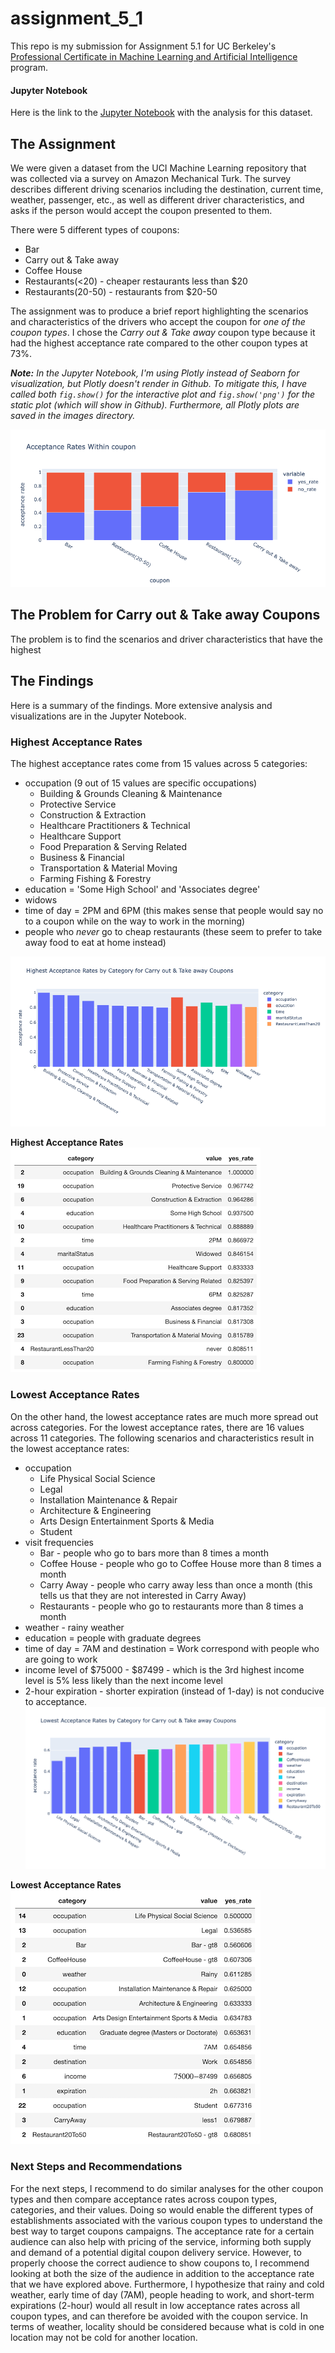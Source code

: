 # assignment_5_1

This repo is my submission for Assignment 5.1 for UC Berkeley's [Professional Certificate in Machine Learning and Artificial Intelligence](https://em-executive.berkeley.edu/professional-certificate-machine-learning-artificial-intelligence) program.

#### Jupyter Notebook
Here is the link to the [Jupyter Notebook](./prompt.ipynb) with the analysis for this dataset.

## The Assignment

We were given a dataset from the UCI Machine Learning repository that was collected via a survey on Amazon Mechanical Turk. The survey describes different driving scenarios including the destination, current time, weather, passenger, etc., as well as different driver characteristics, and asks if the person would accept the coupon presented to them.

There were 5 different types of coupons:
- Bar
- Carry out & Take away
- Coffee House
- Restaurants(<20) - cheaper restaurants less than $20
- Restaurants(20-50) - restaurants from $20-50

The assignment was to produce a brief report highlighting the scenarios and characteristics of the drivers who accept the coupon for _one of the coupon types_. I chose the _Carry out & Take away_ coupon type because it had the highest acceptance rate compared to the other coupon types at 73%.

_**Note:** In the Jupyter Notebook, I'm using Plotly instead of Seaborn for visualization, but Plotly doesn't render in Github. To mitigate this, I have called both `fig.show()` for the interactive plot and `fig.show('png')` for the static plot (which will show in Github). Furthermore, all Plotly plots are saved in the images directory._

![coupon types](./images/coupon_types.png)

## The Problem for Carry out & Take away Coupons

The problem is to find the scenarios and driver characteristics that have the highest 
## The Findings

Here is a summary of the findings. More extensive analysis and visualizations are in the Jupyter Notebook.

### Highest Acceptance Rates
The highest acceptance rates come from 15 values across 5 categories:
- occupation (9 out of 15 values are specific occupations)
  - Building & Grounds Cleaning & Maintenance
  - Protective Service
  - Construction & Extraction
  - Healthcare Practitioners & Technical
  - Healthcare Support
  - Food Preparation & Serving Related
  - Business & Financial
  - Transportation & Material Moving
  - Farming Fishing & Forestry
- education = 'Some High School' and 'Associates degree'
- widows
- time of day = 2PM and 6PM (this makes sense that people would say no to a coupon while on the way to work in the morning)
- people who _never_ go to cheap restaurants (these seem to prefer to take away food to eat at home instead)

![highest acceptance rates_plot](./images/highest_acceptance_rates_plot.png)

**Highest Acceptance Rates**
![highest acceptance rates](./images/highest_acceptance_rates.png)

### Lowest Acceptance Rates

On the other hand, the lowest acceptance rates are much more spread out across categories. For the lowest acceptance rates, there are 16 values across 11 categories.
The following scenarios and characteristics result in the lowest acceptance rates:
- occupation
  - Life Physical Social Science
  - Legal
  - Installation Maintenance & Repair
  - Architecture & Engineering
  - Arts Design Entertainment Sports & Media
  - Student
- visit frequencies
  - Bar - people who go to bars more than 8 times a month
  - Coffee House - people who go to Coffee House more than 8 times a month
  - Carry Away - people who carry away less than once a month (this tells us that they are not interested in Carry Away)
  - Restaurants - people who go to restaurants more than 8 times a month
- weather - rainy weather
- education = people with graduate degrees
- time of day = 7AM and destination = Work correspond with people who are going to work
- income level of $75000 - $87499 - which is the 3rd highest income level is 5% less likely than the next income level
- 2-hour expiration - shorter expiration (instead of 1-day) is not conducive to acceptance.
![lowest acceptance rates_plot](./images/lowest_acceptance_rates_plot.png)

**Lowest Acceptance Rates**
![lowest acceptance rates](./images/lowest_acceptance_rates.png)

### Next Steps and Recommendations
For the next steps, I recommend to do similar analyses for the other coupon types and then compare acceptance rates across coupon types, categories, and their values.
Doing so would enable the different types of establishments associated with the various coupon types to understand the best way to target coupons campaigns. The acceptance rate for a certain audience can also help with pricing of the service, informing both supply and demand of a potential digital coupon delivery service.
However, to properly choose the correct audience to show coupons to, I recommend looking at both the size of the audience in addition to the acceptance rate that we have explored above.
Furthermore, I hypothesize that rainy and cold weather, early time of day (7AM), people heading to work, and short-term expirations (2-hour) would all result in low acceptance rates across all coupon types, and can therefore be avoided with the coupon service.
In terms of weather, locality should be considered because what is cold in one location may not be cold for another location.



